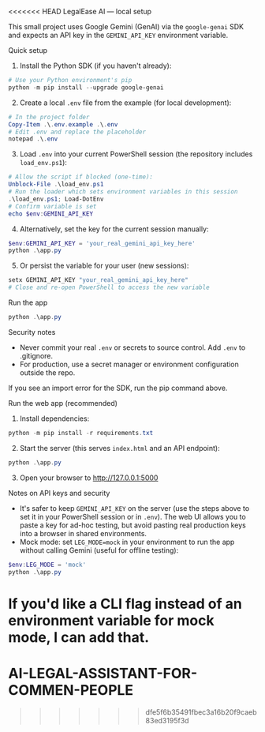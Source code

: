 <<<<<<< HEAD
LegalEase AI — local setup

This small project uses Google Gemini (GenAI) via the `google-genai` SDK and expects an API key in the `GEMINI_API_KEY` environment variable.

Quick setup

1. Install the Python SDK (if you haven't already):

```powershell
# Use your Python environment's pip
python -m pip install --upgrade google-genai
```

2. Create a local `.env` file from the example (for local development):

```powershell
# In the project folder
Copy-Item .\.env.example .\.env
# Edit .env and replace the placeholder
notepad .\.env
```

3. Load `.env` into your current PowerShell session (the repository includes `load_env.ps1`):

```powershell
# Allow the script if blocked (one-time):
Unblock-File .\load_env.ps1
# Run the loader which sets environment variables in this session
.\load_env.ps1; Load-DotEnv
# Confirm variable is set
echo $env:GEMINI_API_KEY
```

4. Alternatively, set the key for the current session manually:

```powershell
$env:GEMINI_API_KEY = 'your_real_gemini_api_key_here'
python .\app.py
```

5. Or persist the variable for your user (new sessions):

```powershell
setx GEMINI_API_KEY "your_real_gemini_api_key_here"
# Close and re-open PowerShell to access the new variable
```

Run the app

```powershell
python .\app.py
```

Security notes

- Never commit your real `.env` or secrets to source control. Add `.env` to .gitignore.
- For production, use a secret manager or environment configuration outside the repo.

If you see an import error for the SDK, run the pip command above.

Run the web app (recommended)

1. Install dependencies:

```powershell
python -m pip install -r requirements.txt
```

2. Start the server (this serves `index.html` and an API endpoint):

```powershell
python .\app.py
```

3. Open your browser to http://127.0.0.1:5000

Notes on API keys and security

- It's safer to keep `GEMINI_API_KEY` on the server (use the steps above to set it in your PowerShell session or in `.env`). The web UI allows you to paste a key for ad-hoc testing, but avoid pasting real production keys into a browser in shared environments.
- Mock mode: set `LEG_MODE=mock` in your environment to run the app without calling Gemini (useful for offline testing):

```powershell
$env:LEG_MODE = 'mock'
python .\app.py
```

If you'd like a CLI flag instead of an environment variable for mock mode, I can add that.
=======
# AI-LEGAL-ASSISTANT-FOR-COMMEN-PEOPLE
>>>>>>> dfe5f6b35491fbec3a16b20f9caeb83ed3195f3d
